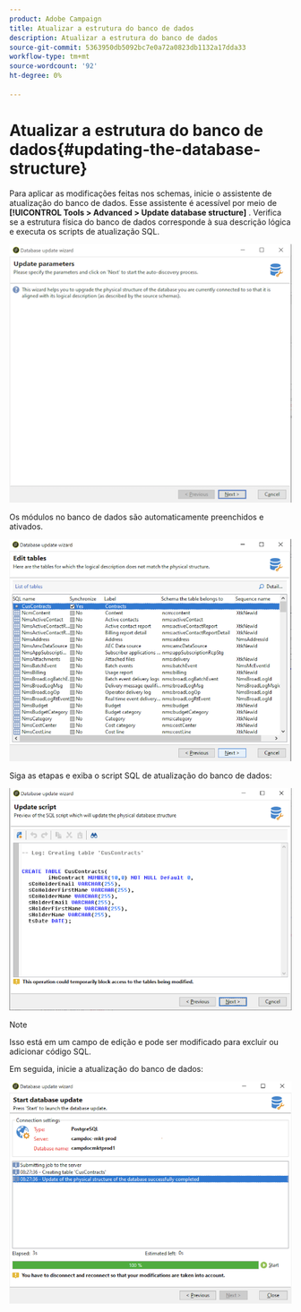 ```yaml
---
product: Adobe Campaign
title: Atualizar a estrutura do banco de dados
description: Atualizar a estrutura do banco de dados
source-git-commit: 5363950db5092bc7e0a72a0823db1132a17dda33
workflow-type: tm+mt
source-wordcount: '92'
ht-degree: 0%

---
```


# Atualizar a estrutura do banco de dados{#updating-the-database-structure}

Para aplicar as modificações feitas nos schemas, inicie o assistente de atualização do banco de dados. Esse assistente é acessível por meio de **[!UICONTROL Tools > Advanced > Update database structure]** . Verifica se a estrutura física do banco de dados corresponde à sua descrição lógica e executa os scripts de atualização SQL.

![](assets/schema_update.png)

Os módulos no banco de dados são automaticamente preenchidos e ativados.

![](assets/schema_update_select2.png)

Siga as etapas e exiba o script SQL de atualização do banco de dados:

![](assets/schema_update2.png)

>[!NOTE]
>
>Isso está em um campo de edição e pode ser modificado para excluir ou adicionar código SQL.

Em seguida, inicie a atualização do banco de dados:

![](assets/schema_update3.png)
